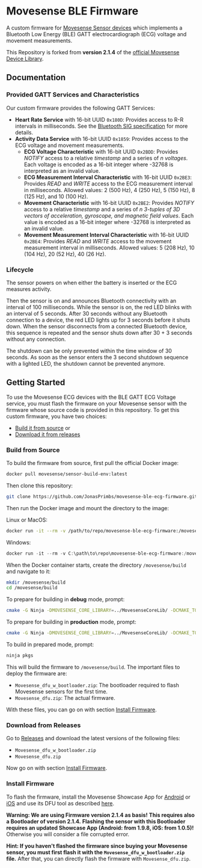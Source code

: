 # Movesense BLE Firmware

A custom firmware for [Movesense Sensor devices](https://www.movesense.com/) which implements a Bluetooth Low Energy (BLE) GATT electrocardiograph (ECG) voltage and movement measurements.

This Repository is forked from **version 2.1.4** of the [official Movesense Device Library](https://bitbucket.org/movesense/movesense-device-lib/).

## Documentation

### Provided GATT Services and Characteristics

Our custom firmware provides the following GATT Services:

- **Heart Rate Service** with 16-bit UUID `0x180D`: Provides access to R-R intervals in milliseconds. See the [Bluetooth SIG specification](https://www.bluetooth.com/de/specifications/specs/heart-rate-service-1-0/) for more details.
- **Activity Data Service** with 16-bit UUID `0x1859`: Provides access to the ECG voltage and movement measurements.
  - **ECG Voltage Characteristic** with 16-bit UUID `0x2BDD`: Provides *NOTIFY* access to a relative *timestamp* and a series of *n* *voltages*. Each voltage is encoded as a 16-bit integer where -32768 is interpreted as an invalid value.
  - **ECG Measurement Interval Characteristic** with 16-bit UUID `0x2BE3`: Provides *READ* and *WRITE* access to the ECG measurement interval in milliseconds. Allowed values: 2 (500 Hz), 4 (250 Hz), 5 (150 Hz), 8 (125 Hz), and 10 (100 Hz).
  - **Movement Characteristic** with 16-bit UUID `0x2BE2`: Provides *NOTIFY* access to a relative *timestamp* and a series of *n* *3-tuples of 3D vectors of acceleration, gyroscope, and magnetic field values*. Each value is encoded as a 16-bit integer where -32768 is interpreted as an invalid value.
  - **Movement Measurement Interval Characteristic** with 16-bit UUID `0x2BE4`: Provides *READ* and *WRITE* access to the movement measurement interval in milliseconds. Allowed values:  5 (208 Hz), 10 (104 Hz), 20 (52 Hz), 40 (26 Hz).

### Lifecycle

The sensor powers on when either the battery is inserted or the ECG measures activity.

Then the sensor is on and announces Bluetooth connectivity with an interval of 100 milliseconds.
While the sensor is on, the red LED blinks with an interval of 5 seconds.
After 30 seconds without any Bluetooth connection to a device, the red LED lights up for 3 seconds before it shuts down.
When the sensor disconnects from a connected Bluetooth device, this sequence is repeated and the sensor shuts down after 30 + 3 seconds without any connection.

The shutdown can be only prevented within the time window of 30 seconds.
As soon as the sensor enters the 3 second shutdown sequence with a lighted LED, the shutdown cannot be prevented anymore.

## Getting Started

To use the Movesense ECG devices with the BLE GATT ECG Voltage service, you must flash the firmware on your Movesense sensor with the firmware whose source code is provided in this repository.
To get this custom firmware, you have two choices:

- [Build it from source](#build-from-source) or
- [Download it from releases](#download-from-releases)

### Build from Source

To build the firmware from source, first pull the official Docker image:

```bash
docker pull movesense/sensor-build-env:latest
```

Then clone this repository:

```bash
git clone https://github.com/JonasPrimbs/movesense-ble-ecg-firmware.git
```

Then run the Docker image and mount the directory to the image:

Linux or MacOS:
```bash
docker run -it --rm -v /path/to/repo/movesense-ble-ecg-firmware:/movesense:delegated movesense/sensor-build-env:latest
```

Windows:
```powershell
docker run -it --rm -v C:\path\to\repo\movesense-ble-ecg-firmware:/movesense:delegated movesense/sensor-build-env:latest
```

When the Docker container starts, create the directory `/movesense/build` and navigate to it:

```bash
mkdir /movesense/build
cd /movesense/build
```

To prepare for building in **debug** mode, prompt:

```bash
cmake -G Ninja -DMOVESENSE_CORE_LIBRARY=../MovesenseCoreLib/ -DCMAKE_TOOLCHAIN_FILE=../MovesenseCoreLib/toolchain/gcc-nrf52.cmake ../ble-ecg
```

To prepare for building in **production** mode, prompt:

```bash
cmake -G Ninja -DMOVESENSE_CORE_LIBRARY=../MovesenseCoreLib/ -DCMAKE_TOOLCHAIN_FILE=../MovesenseCoreLib/toolchain/gcc-nrf52.cmake -DCMAKE_BUILD_TYPE=Release ../ble-ecg
```

To build in prepared mode, prompt:

```bash
ninja pkgs
```

This will build the firmware to `/movesense/build`.
The important files to deploy the firmware are:

- `Movesense_dfu_w_bootloader.zip`: The bootloader required to flash Movesense sensors for the first time.
- `Movesense_dfu.zip`: The actual firmware.

With these files, you can go on with section [Install Firmware](#install-firmware).

### Download from Releases

Go to [Releases](https://github.com/JonasPrimbs/movesense-ble-ecg-firmware/releases) and download the latest versions of the following files:

- `Movesense_dfu_w_bootloader.zip`
- `Movesense_dfu.zip`

Now go on with section [Install Firmware](#install-firmware).

### Install Firmware

To flash the firmware, install the Movesense Showcase App for [Android](https://bitbucket.org/movesense/movesense-mobile-lib/downloads/) or [iOS](https://apps.apple.com/de/app/movesense-showcase/id1439876677) and use its DFU tool as described [here](https://www.movesense.com/docs/esw/dfu_update/).

**Warning: We are using Firmware version 2.1.4 as basis!**
**This requires also a Bootloader of version 2.1.4.**
**Flashing the sensor with this Bootloader requires an updated Showcase App (Android: from 1.9.8, iOS: from 1.0.5)!**
Otherwise you will consider a file corrupted error.

**Hint: If you haven't flashed the firmware since buying your Movesense sensor, you must first flash it with the `Movesense_dfu_w_bootloader.zip` file.**
After that, you can directly flash the firmware with `Movesense_dfu.zip`.

